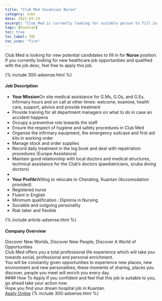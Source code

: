 ```yaml
---
title: "Club Med Vacancies Nurse" 
category: Jobs 
date: 2021-03-19 
excerpt: "Club Med is currently looking for suitable person to fill in the Nurse which positioned at Kuantan" 
tags: [Kuantan] 
toc: true 
toc_label: TOC 
toc_icon: "fire" 
--- 
```


<p>Club Med is looking for new potential candidates to fill in for <b>Nurse</b> position. If you currently looking for new healthcare job opportunities and qualified with the job desc, feel free to apply this job.
</p>{% include 300-adsense.html %} 
<div><div><h4>Job Description</h4></div><div><div><span><div><ul><li><strong>Your Mission</strong>On site medical assistance for G.Ms, G.Os, and G.Es. Infirmary hours and on call at other times: welcome, examine, health care, support, advice and provide treatment</li><li>Provide training for all department managers on what to do in case an accident happens</li><li>Occupy a preventive&#160;role towards&#160;the staff</li><li>Ensure the respect of hygiene and safety procedures in Club Med</li><li>Organise the infirmary equipment, the emergency suitcase and first aid kits in working order</li><li>Manage stock and order supplies</li><li>Record daily treatment in the log book and deal with repatriation procedures (Europe Assistance)</li><li>Maintain good relationship with local doctors and medical structures, technical assistance for the Club&#8217;s doctors (paediatricians, scuba diving doctors)</li><li>&#160;</li><li><strong>Your Profile</strong>Willing to relocate to Cherating, Kuantan (Accomodation provided)</li><li>Registered nurse</li><li>Fluent in English&#160;</li><li>Minimum qualification : Diploma in Nursing</li><li>Sociable and outgoing personality</li><li>Risk taker and flexible&#160;&#160;</li></ul></div></span></div></div></div> 
{% include article-adsense.html %} 
<div><div><h4>Company Overview</h4></div><div><div><span><div><div>Discover New Worlds, Discover New People, Discover A World of Opportunities</div>
<div>Club Med offers you a total professional life experience which will take you towards social, professional and personal enrichment.</div>
<div>You will be constantly given opportunities to experience new places, new environment and new personalities, these moments of sharing, places you discover, people you meet will enrich you every day.</div></div></span></div></div></div> 
#### How To Apply 
If you confident and feel that this job is suitable to you, go ahead take your action now. <br/> 
Hope you find your dream hospital job in Kuantan. <br/> 
<a href="https://www.jobstreet.com.my/en/job/nurse-4496835?jobId=jobstreet-my-job-4496835" class="btn btn--warning" target="_blank" rel="nofollow noopenner">Apply Online</a> 
{% include 300-adsense.html %} 